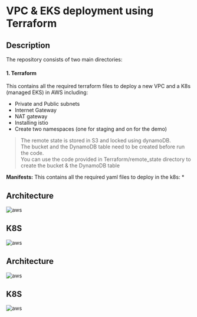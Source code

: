 # VPC & EKS deployment using Terraform
## Description
The repository consists of two main directories:
#### 1. Terraform
This contains all the required terraform files to deploy a new VPC and a K8s (managed EKS) in AWS including:
* Private and Public subnets
* Internet Gateway
* NAT gateway
* Installing istio
* Create two namespaces (one for staging and on for the demo)

> The remote state is stored in S3 and locked using dynamoDB. </br>
 The bucket and the DynamoDB table need to be created before run the code.</br>
 You can use the code provided in Terraform/remote_state directory to create the bucket & the DynamoDB table



**Manifests:**
This contains all the required yaml files to deploy in the k8s:
* 
## Architecture 

![aws](https://github.com/lefterisALEX/k8s-cicd-demo/blob/master/.images/aws-architecture.png?raw=true)

## K8S

![aws](https://github.com/lefterisALEX/k8s-cicd-demo/blob/master/.images/k8s-svc.png?raw=true)


## Architecture 

![aws](https://github.com/lefterisALEX/k8s-cicd-demo/blob/master/.images/aws-architecture.png?raw=true)

## K8S

![aws](https://github.com/lefterisALEX/k8s-cicd-demo/blob/master/.images/k8s-svc.png?raw=true)

